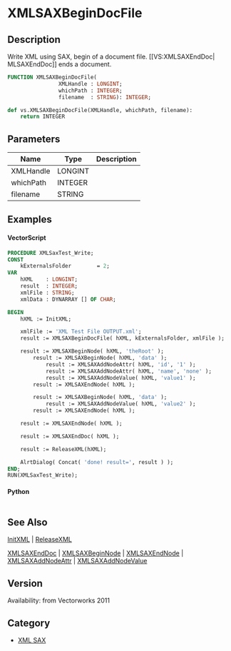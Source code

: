 # XMLSAXBeginDocFile

## Description
Write XML using SAX, begin of a document file. [[VS:XMLSAXEndDoc| MLSAXEndDoc]] ends a document.

```pascal
FUNCTION XMLSAXBeginDocFile(
				XMLHandle : LONGINT;
				whichPath : INTEGER;
				filename  : STRING): INTEGER;
```

```python
def vs.XMLSAXBeginDocFile(XMLHandle, whichPath, filename):
    return INTEGER
```

## Parameters
|Name|Type|Description|
|---|---|---|
|XMLHandle|LONGINT|   |
|whichPath|INTEGER|   |
|filename|STRING|   |

## Examples
#### VectorScript ####
```pascal
PROCEDURE XMLSaxTest_Write;
CONST
	kExternalsFolder 		= 2;
VAR
	hXML    : LONGINT;
	result  : INTEGER;
	xmlFile : STRING;
	xmlData	: DYNARRAY [] OF CHAR;

BEGIN
	hXML := InitXML;

	xmlFile := 'XML Test File OUTPUT.xml';
	result := XMLSAXBeginDocFile( hXML, kExternalsFolder, xmlFile );

	result := XMLSAXBeginNode( hXML, 'theRoot' );
		result := XMLSAXBeginNode( hXML, 'data' );
			result := XMLSAXAddNodeAttr( hXML, 'id', '1' );
			result := XMLSAXAddNodeAttr( hXML, 'name', 'none' );
			result := XMLSAXAddNodeValue( hXML, 'value1' );
		result := XMLSAXEndNode( hXML );

		result := XMLSAXBeginNode( hXML, 'data' );
			result := XMLSAXAddNodeValue( hXML, 'value2' );
		result := XMLSAXEndNode( hXML );

	result := XMLSAXEndNode( hXML );

	result := XMLSAXEndDoc( hXML );

	result := ReleaseXML(hXML);

	AlrtDialog( Concat( 'done! result=', result ) );
END;
RUN(XMLSaxTest_Write);
```
#### Python ####
```python

```

## See Also
[InitXML](InitXML.md) | [ReleaseXML](ReleaseXML.md)

[XMLSAXEndDoc](XMLSAXEndDoc.md) | [XMLSAXBeginNode](XMLSAXBeginNode.md) | [XMLSAXEndNode](XMLSAXEndNode.md) | [XMLSAXAddNodeAttr](XMLSAXAddNodeAttr.md) | [XMLSAXAddNodeValue](XMLSAXAddNodeValue.md)

## Version
Availability: from Vectorworks 2011

## Category
* [XML SAX](../Categories/XML%20SAX.md)
